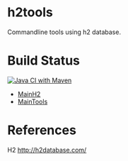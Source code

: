 # h2tools
Commandline tools using h2 database.

# Build Status

[![Java CI with Maven](https://github.com/bernhardhuber/h2tools/actions/workflows/maven.yml/badge.svg)](https://github.com/bernhardhuber/h2tools/actions/workflows/maven.yml)


* [MainH2](maintools/MainH2.asciidoc)
* [MainTools](maintols/MainTools.asciidoc)

# References

H2 http://h2database.com/
